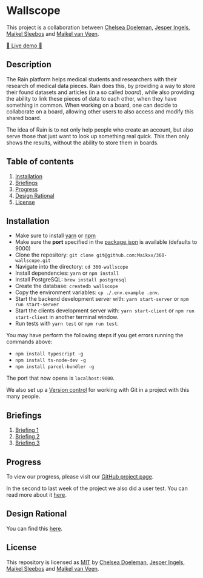 # Wallscope

This project is a collaboration between [Chelsea Doeleman](https://github.com/ChelseaDoeleman), [Jesper Ingels](https://github.com/JesperIngels), [Maikel Sleebos](https://github.com/Senpaizuri) and [Maikel van Veen](https://github.com/maikxx).

[🚀 Live demo 🚀](https://wallscope.herokuapp.com/)

## Description

The Rain platform helps medical students and researchers with their research of medical data pieces.
Rain does this, by providing a way to store their found datasets and articles (in a so called _board_), while also providing the ability to link these pieces of data to each other, when they have something in common.
When working on a board, one can decide to collaborate on a board, allowing other users to also access and modify this shared board.

The idea of Rain is to not only help people who create an account, but also serve those that just want to look up something real quick. This then only shows the results, without the ability to store them in boards.

## Table of contents

1. [Installation](#Installation)
2. [Briefings](#Briefings)
3. [Progress](#Progress)
4. [Design Rational](#Design-Rational)
4. [License](#License)

## Installation

* Make sure to install [yarn](https://yarnpkg.com/en/) or [npm](https://www.npmjs.com)
* Make sure the **port** specified in the [package.json](package.json) is available (defaults to 9000)
* Clone the repository: `git clone git@github.com:Maikxx/360-wallscope.git`
* Navigate into the directory: `cd 360-wallscope`
* Install dependencies: `yarn` or `npm install`
* Install PostgreSQL: `brew install postgresql`
* Create the database: `createdb wallscope`
* Copy the environment variables: `cp ./.env.example .env`.
* Start the backend development server with: `yarn start-server` or `npm run start-server`
* Start the clients development server with: `yarn start-client` or `npm run start-client` in another terminal window.
* Run tests with `yarn test` or `npm run test`.

You may have perform the following steps if you get errors running the commands above:

* `npm install typescript -g`
* `npm install ts-node-dev -g`
* `npm install parcel-bundler -g`

The port that now opens is `localhost:9000`.

We also set up a [Version control](./docs/guidelines/VERSION_CONTROL.md) for working with Git in a project with this many people.

## Briefings

1. [Briefing 1](./docs/BRIEFING_1.md)
2. [Briefing 2](./docs/BRIEFING_2_WALLSCOPE.md)
3. [Briefing 3](./docs/BRIEFING_3.md)

## Progress

To view our progress, please visit our [GitHub project page](https://github.com/Maikxx/360-wallscope/projects/1).

In the second to last week of the project we also did a user test. You can read more about it [here](./docs/USER_TEST.md).

## Design Rational

You can find this [here](./docs/DESIGN_RATIONAL.md).

## License

This repository is licensed as [MIT](LICENSE) by [Chelsea Doeleman](https://github.com/ChelseaDoeleman), [Jesper Ingels](https://github.com/JesperIngels), [Maikel Sleebos](https://github.com/Senpaizuri) and [Maikel van Veen](https://github.com/maikxx).